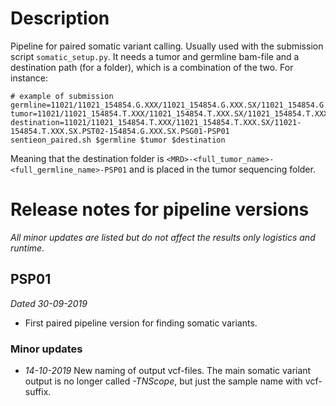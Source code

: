 # Description 
Pipeline for paired somatic variant calling. Usually used with the submission script `somatic_setup.py`. 
It needs a tumor and germline bam-file and a destination path (for a folder), which is a combination of the two. 
For instance: 

```
# example of submission 
germline=11021/11021_154854.G.XXX/11021_154854.G.XXX.SX/11021_154854.G.XXX.SX.PSG01/11021_154854.G.XXX.SX.PSG01.bam
tumor=11021/11021_154854.T.XXX/11021_154854.T.XXX.SX/11021_154854.T.XXX.SX.PST02/11021_154854.T.XXX.SX.PST02.bam
destination=11021/11021_154854.T.XXX/11021_154854.T.XXX.SX/11021-154854.T.XXX.SX.PST02-154854.G.XXX.SX.PSG01-PSP01
sentieon_paired.sh $germline $tumor $destination
```
Meaning that the destination folder is `<MRD>-<full_tumor_name>-<full_germline_name>-PSP01` and is placed in the tumor sequencing folder. 

# Release notes for pipeline versions 

_All minor updates are listed but do not affect the results only logistics and runtime._ 

## PSP01
_Dated 30-09-2019_
* First paired pipeline version for finding somatic variants.

### Minor updates

* _14-10-2019_ New naming of output vcf-files. The main somatic variant output is no longer called  _-TNScope_, but just the sample name with vcf-suffix.  
